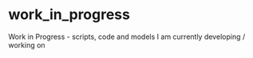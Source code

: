 # work_in_progress
Work in Progress - scripts, code and models I am currently developing / working on

